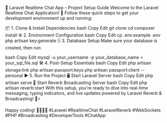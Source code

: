 🚀 Laravel Realtime Chat App – Project Setup Guide
Welcome to the Laravel Realtime Chat Application! 💬
Follow these quick steps to get your development environment up and running:

📦 1. Clone & Install Dependencies
bash
Copy
Edit
git clone <your-repository-url>
cd <your-project-folder>
composer install
⚙️ 2. Environment Configuration
bash
Copy
Edit
cp .env.example .env
php artisan key:generate
🗄️ 3. Database Setup
Make sure your database is created, then run:

bash
Copy
Edit
mysql -u your_username -p your_database_name < your_sql_file.sql
🛠️ 4. Post-Setup Essentials
bash
Copy
Edit
php artisan storage:link
php artisan passport:keys
php artisan passport:client --personal
▶️ 5. Run the Project
🖥️ Start Laravel Server
bash
Copy
Edit
php artisan serve
📡 Start Reverb Broadcasting Server
bash
Copy
Edit
php artisan reverb:start
With this setup, you're ready to dive into real-time messaging, typing indicators, and live updates powered by Laravel Reverb & Broadcasting! 💬⚡

Happy coding! 👨‍💻👩‍💻
#Laravel #RealtimeChat #LaravelReverb #WebSockets #PHP #Broadcasting #DeveloperTools #ChatApp
